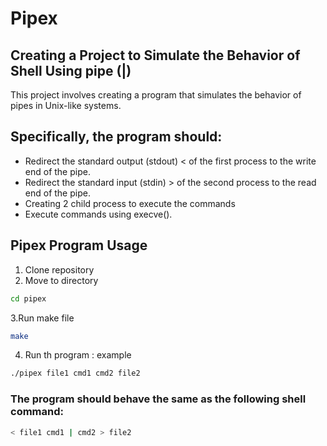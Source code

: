 # Pipex
## Creating a Project to Simulate the Behavior of Shell Using pipe (|)

This project involves creating a program that simulates the behavior of pipes in Unix-like systems.

## Specifically, the program should:
- Redirect the standard output (stdout) < of the first process to the write end of the pipe.
- Redirect the standard input (stdin) > of the second process to the read end of the pipe.
- Creating 2 child process to execute the commands
- Execute commands using execve().

## Pipex Program Usage
1. Clone repository
2. Move to directory
```bash
cd pipex
```
3.Run make file
```bash
make
```
4. Run th program : example
```bash
./pipex file1 cmd1 cmd2 file2
```
### The program should behave the same as the following shell command:
```bash
< file1 cmd1 | cmd2 > file2
```
